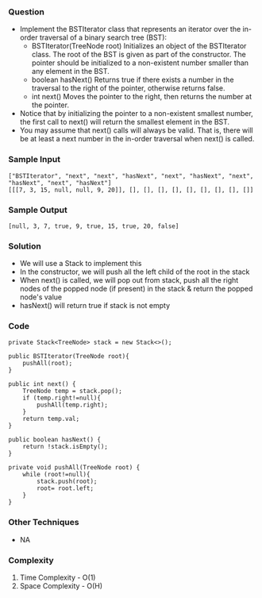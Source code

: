 ### Question
- Implement the BSTIterator class that represents an iterator over the in-order traversal of a binary search tree (BST):
  - BSTIterator(TreeNode root) Initializes an object of the BSTIterator class. The root of the BST is given as part of the constructor. The pointer should be initialized to a non-existent number smaller than any element in the BST. 
  - boolean hasNext() Returns true if there exists a number in the traversal to the right of the pointer, otherwise returns false. 
  - int next() Moves the pointer to the right, then returns the number at the pointer. 
- Notice that by initializing the pointer to a non-existent smallest number, the first call to next() will return the smallest element in the BST. 
- You may assume that next() calls will always be valid. That is, there will be at least a next number in the in-order traversal when next() is called.

### Sample Input
    ["BSTIterator", "next", "next", "hasNext", "next", "hasNext", "next", "hasNext", "next", "hasNext"]
    [[[7, 3, 15, null, null, 9, 20]], [], [], [], [], [], [], [], [], []]

### Sample Output
    [null, 3, 7, true, 9, true, 15, true, 20, false]

### Solution
- We will use a Stack to implement this
- In the constructor, we will push all the left child of the root in the stack
- When next() is called, we will pop out from stack, push all the right nodes of the popped node (if present) in the stack & return the popped node's value
- hasNext() will return true if stack is not empty

### Code
    private Stack<TreeNode> stack = new Stack<>();

    public BSTIterator(TreeNode root){
        pushAll(root);
    }

    public int next() {
        TreeNode temp = stack.pop();
        if (temp.right!=null){
            pushAll(temp.right);
        }
        return temp.val;
    }

    public boolean hasNext() {
        return !stack.isEmpty();
    }

    private void pushAll(TreeNode root) {
        while (root!=null){
            stack.push(root);
            root= root.left;
        }
    }

### Other Techniques
- NA

### Complexity
1. Time Complexity - O(1)
2. Space Complexity - O(H)